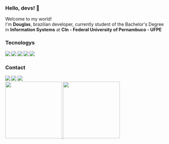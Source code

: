 ### Hello, devs! 👋

Welcome to my world! <br> 
I'm <b>Douglas</b>, brazilian developer, currently student of the Bachelor's Degree in <b>Information Systems</b> at <b>CIn - Federal University of Pernambuco - UFPE<b>

### Tecnologys
<img src="https://img.shields.io/badge/JavaScript-323330?style=for-the-badge&logo=javascript&logoColor=F7DF1E"/> <img src="https://img.shields.io/badge/Python-FFD43B?style=for-the-badge&logo=python&logoColor=blue"/> <img src="https://img.shields.io/badge/GIT-E44C30?style=for-the-badge&logo=git&logoColor=white"/> <img src="https://img.shields.io/badge/HTML5-E34F26?style=for-the-badge&logo=html5&logoColor=white"/> <img src="https://img.shields.io/badge/CSS3-1572B6?style=for-the-badge&logo=css3&logoColor=white"/>
          
### Contact         
<div>
<a href="https://instagram.com/thedouglassilva" target="_blank"><img src="https://img.shields.io/badge/-Instagram-%23E4405F?style=for-the-badge&logo=instagram&logoColor=white" target="_blank"></a>
<a href = "mailto:thedouglasilva@gmail.com"><img src="https://img.shields.io/badge/Gmail-D14836?style=for-the-badge&logo=gmail&logoColor=white" target="_blank"></a>
<a href="https://www.linkedin.com/in/thedouglasilva" target="_blank"><img src="https://img.shields.io/badge/-LinkedIn-%230077B5?style=for-the-badge&logo=linkedin&logoColor=white" target="_blank"></a>   
</div>

<div>
<a href="https://github.com/thedouglasilva">
<img height="180em" src="https://github-readme-stats.vercel.app/api/top-langs/?username=thedouglasilva&layout=compact&langs_count=7&theme=dracula"/>
<img height="180em" src="https://github-readme-stats.vercel.app/api?username=thedouglasilva&show_icons=true&theme=dracula&include_all_commits=true&count_private=true"/>
</div>
  
<!--
**thedouglasilva/thedouglasilva** is a ✨ _special_ ✨ repository because its `README.md` (this file) appears on your GitHub profile.

Here are some ideas to get you started:

- 🔭 I’m currently working on ...
- 🌱 I’m currently learning ...
- 👯 I’m looking to collaborate on ...
- 🤔 I’m looking for help with ...
- 💬 Ask me about ...
- 📫 How to reach me: ...
- 😄 Pronouns: ...
- ⚡ Fun fact: ...
-->
